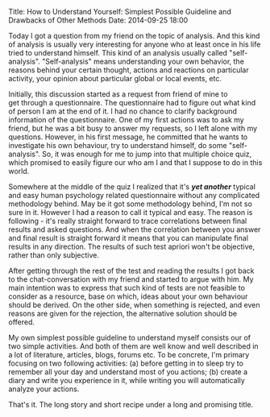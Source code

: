 Title: How to Understand Yourself: Simplest Possible Guideline and Drawbacks of Other Methods
Date: 2014-09-25 18:00

Today I got a question from my friend on the topic of analysis. And this kind of analysis is usually very interesting for anyone who at least once in his life tried to understand himself. This kind of an analysis usually called "self-analysis". "Self-analysis" means understanding your own behavior, the reasons behind your certain thought, actions and reactions on particular activity, your opinion about particular global or local events, etc.

Initially, this discussion started as a request from friend of mine to get through a questionnaire. The questionnaire had to figure out what kind of person I am at the end of it. I had no chance to clarify background information of the questionnaire. One of my first actions was to ask my friend, but he was a bit busy to answer my requests, so I left alone with my questions. However, in his first message, he committed that he wants to investigate his own behaviour, try to understand himself, do some "self-analysis". So, it was enough for me to jump into that multiple choice quiz, which promised to easily figure our who am I and that I suppose to do in this world.

Somewhere at the middle of the quiz I realized that it's ***yet another*** typical and easy human psychology related questionnaire without any complicated methodology behind. May be it got some methodology behind, I'm not so sure in it. However I had a reason to call it typical and easy. The reason is following - it's really straight forward to trace correlations between final results and asked questions. And when the correlation between you answer and final result is straight forward it means that you can manipulate final results in any direction. The results of such test apriori won't be objective, rather than only subjective.

After getting through the rest of the test and reading the results I got back to the chat-conversation with my friend and started to argue with him. My main intention was to express that such kind of tests are not feasible to consider as a resource, base on which, ideas about your own behaviour should be derived. On the other side, when something is rejected, and even reasons are given for the rejection, the alternative solution should be offered.

My own simplest possible guideline to understand myself consists our of two simple activities. And both of them are well know and well described in a lot of literature, articles, blogs, forums etc. To be concrete, I'm primary focusing on two following activities: (a) before getting in to sleep try to remember all your day and understand most of you actions; (b) create a diary and write you experience in it, while writing you will automatically analyze your actions.

That's it. The long story and short recipe under a long and promising title.